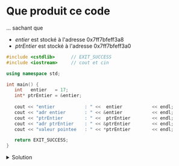 # Que produit ce code

... sachant que
- *entier*    est stocké à l'adresse 0x7ff7bfeff3a8
- *ptrEntier* est stocké à l'adresse 0x7ff7bfeff3a0

~~~cpp
#include <cstdlib>      // EXIT_SUCCESS
#include <iostream>     // cout et cin

using namespace std;

int main() {
   int   entier   = 17;
   int* ptrEntier = &entier;
   
   cout << "entier           : " <<  entier           << endl;
   cout << "adr entier       : " << &entier           << endl;
   cout << "ptrEntier        : " <<  ptrEntier        << endl;
   cout << "adr ptrEntier    : " << &ptrEntier        << endl;
   cout << "valeur pointee   : " << *ptrEntier        << endl;

   return EXIT_SUCCESS;
}
~~~

<details>
<summary>Solution</summary>

~~~cpp
//      entier           : 17
//      adr entier       : 0x7ff7bfeff3a8
//      ptrEntier        : 0x7ff7bfeff3a8
//      adr ptrEntier    : 0x7ff7bfeff3a0
//      valeur pointee   : 17
~~~

</details>
